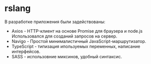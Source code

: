 # rslang
В разработке приложения были задействованы:
* 	Axios - HTTP-клиент на основе Promise для браузера и node.js Использовался для созданий запросов на сервер.
* 	Navigo - Простой минималистичный JavaScript-маршрутизатор.
* 	TypeScript - типизация ипользуемых переменных, написание интерфейсов.
* 	SASS - использовние миксинов, удобный синтаксис.
